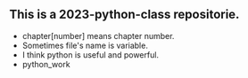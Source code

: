 ## This is a 2023-python-class repositorie.
- chapter[number] means chapter number.
- Sometimes file's name is variable.
- I think python is useful and powerful.
- python_work
